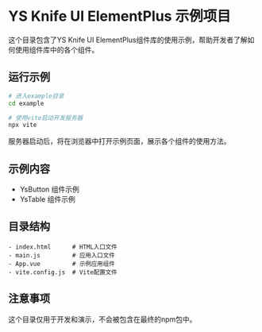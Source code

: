 # YS Knife UI ElementPlus 示例项目

这个目录包含了YS Knife UI ElementPlus组件库的使用示例，帮助开发者了解如何使用组件库中的各个组件。

## 运行示例

```bash
# 进入example目录
cd example

# 使用vite启动开发服务器
npx vite
```

服务器启动后，将在浏览器中打开示例页面，展示各个组件的使用方法。

## 示例内容

- YsButton 组件示例
- YsTable 组件示例

## 目录结构

```
- index.html      # HTML入口文件
- main.js         # 应用入口文件
- App.vue         # 示例应用组件
- vite.config.js  # Vite配置文件
```

## 注意事项

这个目录仅用于开发和演示，不会被包含在最终的npm包中。